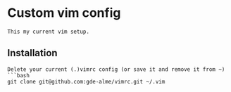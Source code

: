 # Custom vim config
    This my current vim setup.

## Installation
    Delete your current (.)vimrc config (or save it and remove it from ~)
    ```bash
    git clone git@github.com:gde-alme/vimrc.git ~/.vim
